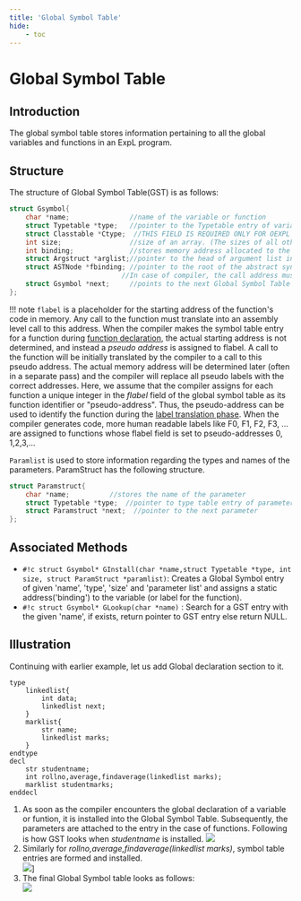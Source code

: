 ```yaml
---
title: 'Global Symbol Table'
hide:
    - toc
---
```


# Global Symbol Table

## Introduction
The global symbol table stores information pertaining to all the global variables and functions in an ExpL program.

## Structure

The structure of Global Symbol Table(GST) is as follows:

```c
struct Gsymbol{
    char *name;               //name of the variable or function
    struct Typetable *type;   //pointer to the Typetable entry of variable type/return type of the function
    struct Classtable *Ctype;  //THIS FIELD IS REQUIRED ONLY FOR OEXPL
    int size;                 //size of an array. (The sizes of all other variables in 1)
    int binding;              //stores memory address allocated to the variable
    struct Argstruct *arglist;//pointer to the head of argument list in case of functions
    struct ASTNode *fbinding; //pointer to the root of the abstract syntax tree of the function
                            //In case of compiler, the call address must be stored in fbinding
    struct Gsymbol *next;     //points to the next Global Symbol Table entry
};
```

!!! note
    `flabel` is a placeholder for the starting address of the function's code in memory. Any call to the function must translate into an assembly level call to this address. When the compiler makes the symbol table entry for a function during [function declaration](../grammar-outline.md#TypeDefBlock), the actual starting address is not determined, and instead a _pseudo address_ is assigned to flabel. A call to the function will be initially translated by the compiler to a call to this pseudo address. The actual memory address will be determined later (often in a separate pass) and the compiler will replace all pseudo labels with the correct addresses. Here, we assume that the compiler assigns for each function a unique integer in the _flabel_ field of the global symbol table as its function identifier or "pseudo-address". Thus, the pseudo-address can be used to identify the function during the [label translation phase](label-translation.md). When the compiler generates code, more human readable labels like F0, F1, F2, F3, ... are assigned to functions whose flabel field is set to pseudo-addresses 0, 1,2,3,...

`Paramlist` is used to store information regarding the types and names of the parameters. ParamStruct has the following structure.
```c
struct Paramstruct{
	char *name;	         //stores the name of the parameter
	struct Typetable *type;  //pointer to type table entry of parameter type
	struct Paramstruct *next;  //pointer to the next parameter
};
```

## Associated Methods

- `#!c struct Gsymbol* GInstall(char *name,struct Typetable *type, int size, struct ParamStruct *paramlist)`: Creates a Global Symbol entry of given 'name', 'type', 'size' and 'parameter list' and assigns a static address('binding') to the variable (or label for the function).
- `#!c struct Gsymbol* GLookup(char *name)` : Search for a GST entry with the given 'name', if exists, return pointer to GST entry else return NULL.

Illustration
------------

Continuing with earlier example, let us add Global declaration section to it.

```
type
	linkedlist{
		int data;
		linkedlist next;
	}
	marklist{
		str name;
		linkedlist marks;
	}
endtype
decl
	str studentname;
	int rollno,average,findaverage(linkedlist marks);
	marklist studentmarks;
enddecl
```

1.  As soon as the compiler encounters the global declaration of a variable or funtion, it is installed into the Global Symbol Table.
    Subsequently, the parameters are attached to the entry in the case of functions. Following is how GST looks when _studentname_ is installed.
    ![](../img/data_structure_5.png)
2.  Similarly for _rollno,average,findaverage(linkedlist marks)_, symbol table entries are formed and installed.  
    ![](../img/data_structure_6.png)]
3.  The final Global Symbol table looks as follows:  
    ![](../img/data_structure_7.png)

